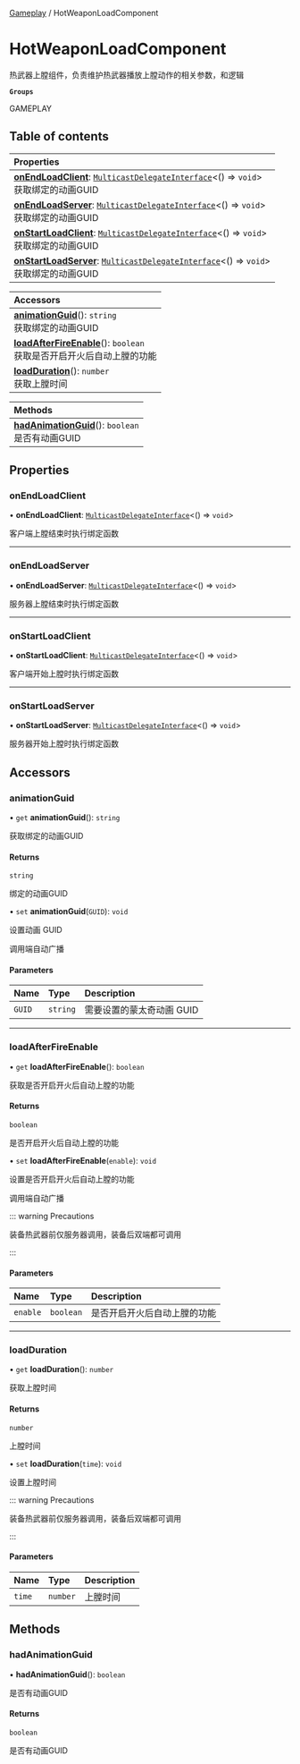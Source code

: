 [Gameplay](../groups/Gameplay.Gameplay.md) / HotWeaponLoadComponent

# HotWeaponLoadComponent <Badge type="tip" text="Class" /> <Score text="HotWeaponLoadComponent" />

热武器上膛组件，负责维护热武器播放上膛动作的相关参数，和逻辑

**`Groups`**

GAMEPLAY

## Table of contents

| Properties |
| :-----|
| **[onEndLoadClient](Gameplay.HotWeaponLoadComponent.md#onendloadclient)**: [`MulticastDelegateInterface`](../interfaces/Type.MulticastDelegateInterface.md)<() => `void`\> <br> 获取绑定的动画GUID|
| **[onEndLoadServer](Gameplay.HotWeaponLoadComponent.md#onendloadserver)**: [`MulticastDelegateInterface`](../interfaces/Type.MulticastDelegateInterface.md)<() => `void`\> <br> 获取绑定的动画GUID|
| **[onStartLoadClient](Gameplay.HotWeaponLoadComponent.md#onstartloadclient)**: [`MulticastDelegateInterface`](../interfaces/Type.MulticastDelegateInterface.md)<() => `void`\> <br> 获取绑定的动画GUID|
| **[onStartLoadServer](Gameplay.HotWeaponLoadComponent.md#onstartloadserver)**: [`MulticastDelegateInterface`](../interfaces/Type.MulticastDelegateInterface.md)<() => `void`\> <br> 获取绑定的动画GUID|

| Accessors |
| :-----|
| **[animationGuid](Gameplay.HotWeaponLoadComponent.md#animationguid)**(): `string` <br> 获取绑定的动画GUID|
| **[loadAfterFireEnable](Gameplay.HotWeaponLoadComponent.md#loadafterfireenable)**(): `boolean` <br> 获取是否开启开火后自动上膛的功能|
| **[loadDuration](Gameplay.HotWeaponLoadComponent.md#loadduration)**(): `number` <br> 获取上膛时间|

| Methods |
| :-----|
| **[hadAnimationGuid](Gameplay.HotWeaponLoadComponent.md#hadanimationguid)**(): `boolean` <br> 是否有动画GUID|

## Properties

### onEndLoadClient <Score text="onEndLoadClient" /> 

• **onEndLoadClient**: [`MulticastDelegateInterface`](../interfaces/Type.MulticastDelegateInterface.md)<() => `void`\>

客户端上膛结束时执行绑定函数

___

### onEndLoadServer <Score text="onEndLoadServer" /> 

• **onEndLoadServer**: [`MulticastDelegateInterface`](../interfaces/Type.MulticastDelegateInterface.md)<() => `void`\>

服务器上膛结束时执行绑定函数

___

### onStartLoadClient <Score text="onStartLoadClient" /> 

• **onStartLoadClient**: [`MulticastDelegateInterface`](../interfaces/Type.MulticastDelegateInterface.md)<() => `void`\>

客户端开始上膛时执行绑定函数

___

### onStartLoadServer <Score text="onStartLoadServer" /> 

• **onStartLoadServer**: [`MulticastDelegateInterface`](../interfaces/Type.MulticastDelegateInterface.md)<() => `void`\>

服务器开始上膛时执行绑定函数

## Accessors

### animationGuid <Score text="animationGuid" /> 

• `get` **animationGuid**(): `string` 

获取绑定的动画GUID


#### Returns

`string`

绑定的动画GUID

• `set` **animationGuid**(`GUID`): `void` <Badge type="tip" text="other" />

设置动画 GUID

调用端自动广播

#### Parameters

| Name | Type | Description |
| :------ | :------ | :------ |
| `GUID` | `string` |  需要设置的蒙太奇动画 GUID |


___

### loadAfterFireEnable <Score text="loadAfterFireEnable" /> 

• `get` **loadAfterFireEnable**(): `boolean` 

获取是否开启开火后自动上膛的功能


#### Returns

`boolean`

是否开启开火后自动上膛的功能

• `set` **loadAfterFireEnable**(`enable`): `void` <Badge type="tip" text="other" />

设置是否开启开火后自动上膛的功能

调用端自动广播

::: warning Precautions

装备热武器前仅服务器调用，装备后双端都可调用

:::

#### Parameters

| Name | Type | Description |
| :------ | :------ | :------ |
| `enable` | `boolean` |  是否开启开火后自动上膛的功能 |


___

### loadDuration <Score text="loadDuration" /> 

• `get` **loadDuration**(): `number` 

获取上膛时间


#### Returns

`number`

上膛时间

• `set` **loadDuration**(`time`): `void` 

设置上膛时间


::: warning Precautions

装备热武器前仅服务器调用，装备后双端都可调用

:::

#### Parameters

| Name | Type | Description |
| :------ | :------ | :------ |
| `time` | `number` |  上膛时间 |


## Methods

### hadAnimationGuid <Score text="hadAnimationGuid" /> 

• **hadAnimationGuid**(): `boolean` 

是否有动画GUID


#### Returns

`boolean`

是否有动画GUID
